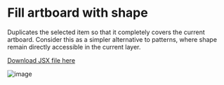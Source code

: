 # Fill artboard with shape

Duplicates the selected item so that it completely covers the current artboard.
Consider this as a simpler alternative to patterns, where shape remain directly accessible in the current layer.

[Download JSX file here](https://raw.github.com/davidderaedt/CSscripts/master/illustrator/removeEmpyLayers/removeEmptyLayers.jsx)

![image](remove.png)